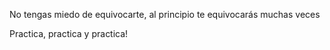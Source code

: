 No tengas miedo de equivocarte, al principio te equivocarás 
muchas veces

Practica, practica y practica!